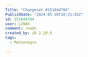 ```yaml
---
Title: "Changeset #151844784"
PublishDate: "2024-05-26T10:31:43Z"
id: 151844784
user: L29Ah
comment: roads
created_by: iD 2.29.0
tags:
  - Montenegro

---
```

